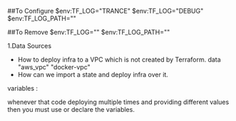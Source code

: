 ##To Configure
$env:TF_LOG="TRANCE"
$env:TF_LOG="DEBUG"
$env:TF_LOG_PATH=""

##To Remove
$env:TF_LOG=""
$env:TF_LOG_PATH=""


1.Data Sources
- How to deploy infra to a VPC which is not created by Terraform. data "aws_vpc" "docker-vpc"
- How can we import a state and deploy infra over it.




variables :

whenever that code deploying multiple times and providing different values then you must use or declare the variables.